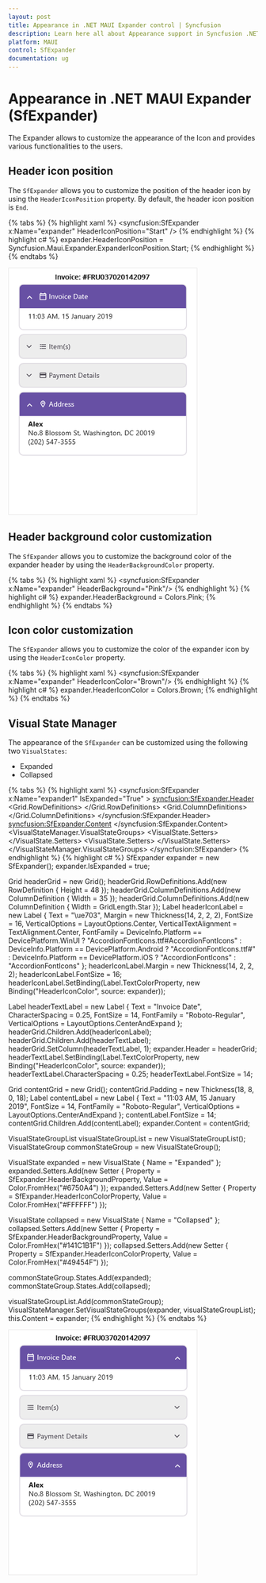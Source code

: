 ```yaml
---
layout: post
title: Appearance in .NET MAUI Expander control | Syncfusion
description: Learn here all about Appearance support in Syncfusion .NET MAUI Expander (SfExpander) control and more.
platform: MAUI
control: SfExpander
documentation: ug
---
```


# Appearance in .NET MAUI Expander (SfExpander)

The Expander allows to customize the appearance of the Icon and provides various functionalities to the users.

## Header icon position 

The `SfExpander` allows you to customize the position of the header icon by using the `HeaderIconPosition` property. By default, the header icon position is `End`. 

{% tabs %}
{% highlight xaml %}
    <syncfusion:SfExpander x:Name="expander" HeaderIconPosition="Start" />
{% endhighlight %}
{% highlight c# %}
    expander.HeaderIconPosition = Syncfusion.Maui.Expander.ExpanderIconPosition.Start;
{% endhighlight %}
{% endtabs %}

![.Net MAUI Expander with HeaderIconPosition Start](Images/appearance/maui-expander-with-headericonposition.png)

## Header background color customization

The `SfExpander` allows you to customize the background color of the expander header by using the `HeaderBackgroundColor` property.

{% tabs %}
{% highlight xaml %}
    <syncfusion:SfExpander x:Name="expander" HeaderBackground="Pink"/>
{% endhighlight %}
{% highlight c# %}
    expander.HeaderBackground = Colors.Pink;
{% endhighlight %}
{% endtabs %}

## Icon color customization

The `SfExpander` allows you to customize the color of the expander icon by using the `HeaderIconColor` property.

{% tabs %}
{% highlight xaml %}
    <syncfusion:SfExpander x:Name="expander" HeaderIconColor="Brown"/>
{% endhighlight %}
{% highlight c# %}
    expander.HeaderIconColor = Colors.Brown;
{% endhighlight %}
{% endtabs %}

## Visual State Manager

The appearance of the `SfExpander` can be customized using the following two `VisualStates`:

* Expanded
* Collapsed

{% tabs %}
{% highlight xaml %}
<syncfusion:SfExpander x:Name="expander1" IsExpanded="True" >
    <syncfusion:SfExpander.Header>
        <Grid >
            <Grid.RowDefinitions>
                <RowDefinition Height="48"/>
            </Grid.RowDefinitions>
            <Grid.ColumnDefinitions>
                <ColumnDefinition Width="35"/>
                <ColumnDefinition Width="*"/>
            </Grid.ColumnDefinitions>
            <Label Text="&#xe703;" FontSize="16" Margin="14,2,2,2"
                                    TextColor="{Binding Path=HeaderIconColor,Source={x:Reference expander1}}"
                                    FontFamily='{OnPlatform Android=AccordionFontIcons.ttf#,WinUI=AccordionFontIcons.ttf#AccordionFontIcons,MacCatalyst=AccordionFontIcons,iOS=AccordionFontIcons}'
                                    VerticalOptions="Center" VerticalTextAlignment="Center"/>
            <Label CharacterSpacing="0.25" TextColor="{Binding Path=HeaderIconColor,Source={x:Reference expander1}}" FontFamily="Roboto-Regular"  Text="Invoice Date" FontSize="14" Grid.Column="1" VerticalOptions="CenterAndExpand"/>
            </Grid>
    </syncfusion:SfExpander.Header>
    <syncfusion:SfExpander.Content>
        <Grid Padding="18,8,0,18" >
            <Label CharacterSpacing="0.25" FontFamily="Roboto-Regular"  Text="11:03 AM, 15 January 2019" FontSize="14" VerticalOptions="CenterAndExpand"/>
        </Grid>
    </syncfusion:SfExpander.Content>
    <VisualStateManager.VisualStateGroups>
        <VisualStateGroupList>
            <VisualStateGroup>
                <VisualState Name="Expanded">
                    <VisualState.Setters>
                            <Setter Property="HeaderBackground" Value="#6750A4"/>
                            <Setter Property="HeaderIconColor" Value="#FFFFFF"/>
                        </VisualState.Setters>
                </VisualState>
                <VisualState Name="Collapsed">
                    <VisualState.Setters>
                            <Setter Property="HeaderBackground" Value="#141C1B1F"/>
                            <Setter Property="HeaderIconColor" Value="#49454F"/>
                        </VisualState.Setters>
                </VisualState>
            </VisualStateGroup>
        </VisualStateGroupList>
    </VisualStateManager.VisualStateGroups>
</syncfusion:SfExpander>
{% endhighlight %}
{% highlight c# %}
SfExpander expander = new SfExpander();
expander.IsExpanded = true;

Grid headerGrid = new Grid();
headerGrid.RowDefinitions.Add(new RowDefinition { Height = 48 });
headerGrid.ColumnDefinitions.Add(new ColumnDefinition { Width = 35 });
headerGrid.ColumnDefinitions.Add(new ColumnDefinition { Width = GridLength.Star });
Label headerIconLabel = new Label { Text = "\ue703", Margin = new Thickness(14, 2, 2, 2), FontSize = 16, VerticalOptions = LayoutOptions.Center, VerticalTextAlignment = TextAlignment.Center, FontFamily = DeviceInfo.Platform == DevicePlatform.WinUI ? "AccordionFontIcons.ttf#AccordionFontIcons" : DeviceInfo.Platform == DevicePlatform.Android ? "AccordionFontIcons.ttf#" : DeviceInfo.Platform == DevicePlatform.iOS ? "AccordionFontIcons" : "AccordionFontIcons" };
headerIconLabel.Margin = new Thickness(14, 2, 2, 2);
headerIconLabel.FontSize = 16;
headerIconLabel.SetBinding(Label.TextColorProperty, new Binding("HeaderIconColor", source: expander));

Label headerTextLabel = new Label { Text = "Invoice Date", CharacterSpacing = 0.25, FontSize = 14, FontFamily = "Roboto-Regular", VerticalOptions = LayoutOptions.CenterAndExpand };
headerGrid.Children.Add(headerIconLabel);
headerGrid.Children.Add(headerTextLabel);
headerGrid.SetColumn(headerTextLabel, 1);
expander.Header = headerGrid;
headerTextLabel.SetBinding(Label.TextColorProperty, new Binding("HeaderIconColor", source: expander));
headerTextLabel.CharacterSpacing = 0.25;
headerTextLabel.FontSize = 14;

Grid contentGrid = new Grid();
contentGrid.Padding = new Thickness(18, 8, 0, 18);
Label contentLabel = new Label { Text = "11:03 AM, 15 January 2019", FontSize = 14, FontFamily = "Roboto-Regular", VerticalOptions = LayoutOptions.CenterAndExpand };
contentLabel.FontSize = 14;
contentGrid.Children.Add(contentLabel);
expander.Content = contentGrid;

VisualStateGroupList visualStateGroupList = new VisualStateGroupList();
VisualStateGroup commonStateGroup = new VisualStateGroup();

VisualState expanded = new VisualState
{
    Name = "Expanded"
};
expanded.Setters.Add(new Setter { Property = SfExpander.HeaderBackgroundProperty, Value = Color.FromHex("#6750A4") });
expanded.Setters.Add(new Setter { Property = SfExpander.HeaderIconColorProperty, Value = Color.FromHex("#FFFFFF") });

VisualState collapsed = new VisualState
{
    Name = "Collapsed"
};
collapsed.Setters.Add(new Setter { Property = SfExpander.HeaderBackgroundProperty, Value = Color.FromHex("#141C1B1F") });
collapsed.Setters.Add(new Setter { Property = SfExpander.HeaderIconColorProperty, Value = Color.FromHex("#49454F") });

commonStateGroup.States.Add(expanded);
commonStateGroup.States.Add(collapsed);

visualStateGroupList.Add(commonStateGroup);
VisualStateManager.SetVisualStateGroups(expander, visualStateGroupList);
this.Content = expander;
{% endhighlight %}
{% endtabs %}

![.Net MAUI Expander with VSM](Images/appearance/maui-expander-with-vsm.png)

